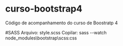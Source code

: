 # curso-bootstrap4
Código de acompanhamento do curso de Boostratp 4

#SASS
Arquivo: style.scss
Copilar: sass --watch node_modules\bootstrap\scss:css